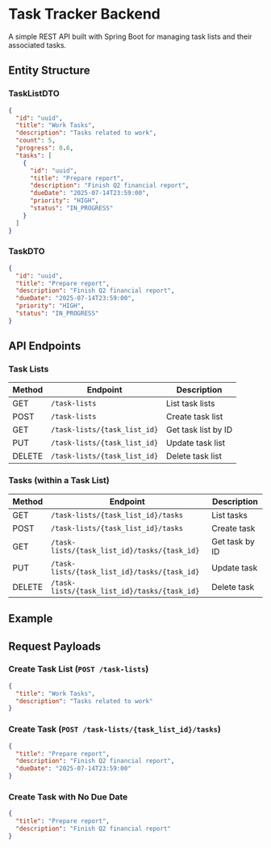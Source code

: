 # Task Tracker Backend

A simple REST API built with Spring Boot for managing task lists and their associated tasks.

## Entity Structure

### TaskListDTO

```json
{
  "id": "uuid",
  "title": "Work Tasks",
  "description": "Tasks related to work",
  "count": 5,
  "progress": 0.6,
  "tasks": [
    {
      "id": "uuid",
      "title": "Prepare report",
      "description": "Finish Q2 financial report",
      "dueDate": "2025-07-14T23:59:00",
      "priority": "HIGH",
      "status": "IN_PROGRESS"
    }
  ]
}
```

### TaskDTO

```json
{
  "id": "uuid",
  "title": "Prepare report",
  "description": "Finish Q2 financial report",
  "dueDate": "2025-07-14T23:59:00",
  "priority": "HIGH",
  "status": "IN_PROGRESS"
}
```

## API Endpoints

### Task Lists

| Method | Endpoint                     | Description         |
|--------|------------------------------|---------------------|
| GET    | `/task-lists`                | List task lists     |
| POST   | `/task-lists`                | Create task list    |
| GET    | `/task-lists/{task_list_id}` | Get task list by ID |
| PUT    | `/task-lists/{task_list_id}` | Update task list    |
| DELETE | `/task-lists/{task_list_id}` | Delete task list    |

### Tasks (within a Task List)

| Method | Endpoint                                                      | Description    |
|--------|---------------------------------------------------------------|----------------|
| GET    | `/task-lists/{task_list_id}/tasks`                            | List tasks     |
| POST   | `/task-lists/{task_list_id}/tasks`                            | Create task    |
| GET    | `/task-lists/{task_list_id}/tasks/{task_id}`                  | Get task by ID |
| PUT    | `/task-lists/{task_list_id}/tasks/{task_id}`                  | Update task    |
| DELETE | `/task-lists/{task_list_id}/tasks/{task_id}`                  | Delete task    |

## Example

## Request Payloads

### Create Task List (`POST /task-lists`)

```json
{
  "title": "Work Tasks",
  "description": "Tasks related to work"
}
```

### Create Task (`POST /task-lists/{task_list_id}/tasks`)

```json
{
  "title": "Prepare report",
  "description": "Finish Q2 financial report",
  "dueDate": "2025-07-14T23:59:00"
}
```

### Create Task with No Due Date

```json
{
  "title": "Prepare report",
  "description": "Finish Q2 financial report"
}
```

